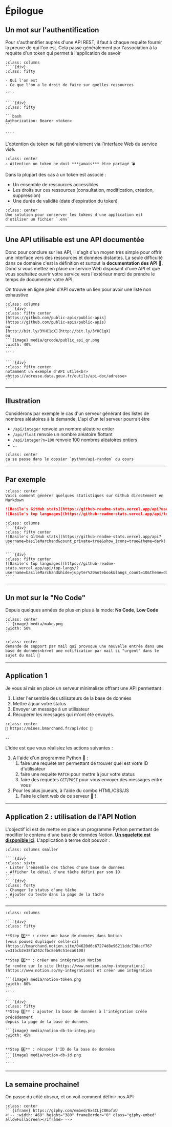 # Épilogue

## Un mot sur l'authentification

Pour s'authentifier auprès d'une API REST, il faut à chaque requête fournir la preuve de qui l'on est. Cela passe généralement par l'association à la requète d'un token qui permet à l'application de savoir

`````{div}
:class: columns
````{div}
:class: fifty

- Qui l'on est
- Ce que l'on a le droit de faire sur quelles ressources

````

````{div}
:class: fifty

```bash
Authorization: Bearer <token>
```

````
`````


L'obtention du token se fait généralement via l'interface Web du service visé.

````{div}
:class: center
⚠️ Attention un token ne doit ***jamais*** être partagé 💣️
````

Dans la plupart des cas à un token est associé :

- Un ensemble de ressources accessibles
- Les droits sur ces ressources (consultation, modification, création, suppression)
- Une durée de validité (date d'expiration du token)

````{div}
:class: center
Une solution pour conserver les tokens d'une application est d'utiliser un fichier `.env`
````

---

## Une API utilisable est une API documentée

Donc pour conclure sur les API, il s'agit d'un moyen très simple pour offrir une interface vers des ressources et données distantes. La seule difficulté dans ce domaine c'est la définition et surtout la **documentation des API** 📑. Donc si vous mettez en place un service Web disposant d'une API et que vous souhaitez ouvrir votre service vers l'extérieur merci de prendre le temps de documenter votre API.

On trouve en ligne plein d'API ouverte un lien pour avoir une liste non exhaustive

`````{div}
:class: columns
````{div}
:class: fifty center
[https://github.com/public-apis/public-apis](https://github.com/public-apis/public-apis)  
ou   
[http://bit.ly/3YHC1qX](http://bit.ly/3YHC1qX)  
ou  
```{image} media/qrcode/public_api_qr.png
:width: 40%
```
````

````{div}
:class: fifty center
notamment un exemple d'API utile<br> <https://adresse.data.gouv.fr/outils/api-doc/adresse>
````
`````

---

## Illustration

Considérons par exemple le cas d'un serveur générant des listes de nombres aléatoires à la demande. L'api d'un tel serveur pourrait être

- `/api/integer` renvoie un nombre aléatoire entier
- `/api/float` renvoie un nombre aléatoire flottant
- `/api/integer?n=100` renvoie 100 nombres aléatoires entiers
- ...

```{div}
:class: center
ça se passe dans le dossier `python/api-random` du cours
```

---

## Par exemple

````{div}
:class: center
Voici comment générer quelques statistiques sur Github directement en Markdown
````

```md
![Basile's GitHub stats](https://github-readme-stats.vercel.app/api?username=basileMarchand&count_private=true&show_icons=true&theme=dark)
![Basile's top languages](https://github-readme-stats.vercel.app/api/top-langs/?username=basileMarchand&hide=jupyter%20notebook&langs_count=10&theme=dark&layout=compact)
```

`````{div}
:class: columns
````{div}
:class: fifty center
![Basile's GitHub stats](https://github-readme-stats.vercel.app/api?username=basileMarchand&count_private=true&show_icons=true&theme=dark)
````

````{div}
:class: fifty center
![Basile's top languages](https://github-readme-stats.vercel.app/api/top-langs/?username=basileMarchand&hide=jupyter%20notebook&langs_count=10&theme=dark&layout=compact)
````
`````

---

## Un mot sur le "No Code"

Depuis quelques années de plus en plus à la mode: **No Code**, **Low Code**

````{div}
:class: center
```{image} media/make.png
:width: 50%
```
````

````{div}
:class: center
demande de support par mail qui provoque une nouvelle entrée dans une base de données<br>et une notification par mail si "urgent" dans le sujet du mail 🤯
````

---

## Application 1

Je vous ai mis en place un serveur minimaliste offrant une API permettant :

1. Lister l'ensemble des utilisateurs de la base de données
2. Mettre à jour votre status
3. Envoyer un message à un utilisateur
4. Récupérer les messages qui m'ont été envoyés.

````{div}
:class: center
🚀 https://mines.bmarchand.fr/api/doc 🚀
````

--

L'idée est que vous réalisiez les actions suivantes :

1. A l'aide d'un programme Python 🐍 :
   1. faire une requète `GET` permettant de trouver quel est votre ID d'utilisateur
   2. faire une requète `PATCH` pour mettre à jour votre status
   3. faire des requètes `GET`/`POST` pour vous envoyer des messages entre vous
2. Pour les plus joueurs, à l'aide du combo HTML/CSS/JS
   1. Faire le client web de ce serveur 🤗 !

---

## Application 2 : utilisation de l'API Notion

L'objectif ici est de mettre en place un programme Python permettant de modifier le contenu d'une base de données Notion. **[Un squelette est disponible ici](https://github.com/ue22-p24/backend-notion-api-skeleton)**. L'application à terme doit pouvoir :

`````{div}
:class: columns smaller

````{div}
:class: sixty
- Lister l'ensemble des tâches d'une base de données
- Afficher le détail d'une tâche défini par son ID
````
````{div}
:class: forty
- Changer le status d'une tâche
- Ajouter du texte dans la page de la tâche
````
`````

---

`````{div}
:class: columns

````{div}
:class: fifty

**Step 1️⃣** : créer une base de données dans Notion  
[vous pouvez dupliquer celle-ci](https://bmarchand.notion.site/04620d6c67274d8e96211ddc738acf76?v=31bcb2e38fa242cfbc8eb9c51eca6108)

**Step 2️⃣** : créer une intégration Notion  
Se rendre sur le site [https://www.notion.so/my-integrations](https://www.notion.so/my-integrations) et créer une intégration

```{image} media/notion-token.png
:width: 80%
```
````

````{div}
:class: fifty
**Step 3️⃣** : ajouter la base de données à l'intégration créée précédemment  
depuis la page de la base de données

```{image} media/notion-db-to-integ.png
:width: 45%
```

**Step 4️⃣** : récuper l'ID de la base de données  
```{image} media/notion-db-id.png
```
````
`````

---

## La semaine prochaine❕

On passe du côté obscur, et on voit comment définir nos API

````{div}
:class: center
```{iframe} https://giphy.com/embed/6x4CLjC8KofaU
<!-- :width: 469" height="380" frameBorder="0" class="giphy-embed" allowFullScreen></iframe> -->
````
